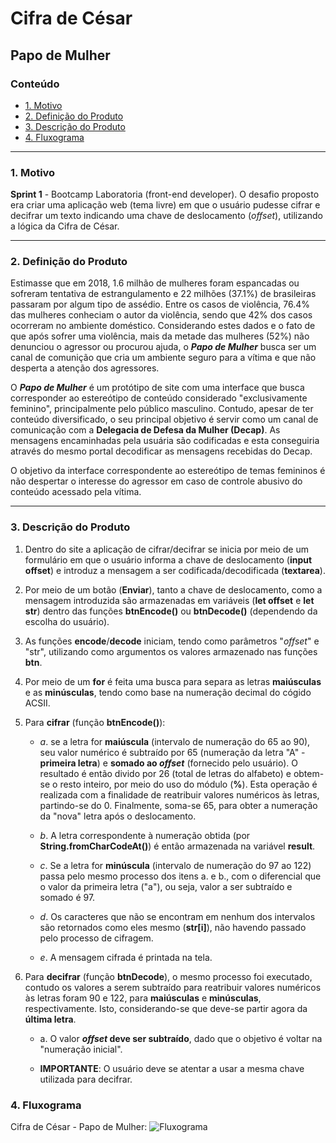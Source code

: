 # Cifra de César
## Papo de Mulher
### Conteúdo

* [1. Motivo](#1-motivo)
* [2. Definição do Produto](#2-definição-do-produto)
* [3. Descrição do Produto](#3-descrição-do-produto)
* [4. Fluxograma](#4-fluxograma)
***

### **1. Motivo**

**Sprint 1** - Bootcamp Laboratoria (front-end developer).
O desafio proposto era criar uma aplicação web (tema livre) em que o usuário pudesse cifrar e decifrar um texto indicando uma chave de deslocamento (_offset_), utilizando a lógica da Cifra de César.
***

### **2. Definição do Produto**

Estimasse que em 2018, 1.6 milhão de mulheres foram espancadas ou sofreram tentativa de estrangulamento e  22 milhões (37.1%) de brasileiras passaram por algum tipo de assédio. Entre os casos de violência, 76.4% das mulheres conheciam o autor da violência, sendo que 42% dos casos ocorreram no ambiente doméstico. 
Considerando estes dados e o fato de que após sofrer uma violência, mais da metade das mulheres (52%) não denunciou o agressor ou procurou ajuda, o **_Papo de Mulher_** busca ser um canal de comunição que cria um ambiente seguro para a vítima e que não desperta a atenção dos agressores. 

O **_Papo de Mulher_** é um protótipo de site com uma interface que busca corresponder ao estereótipo de conteúdo considerado "exclusivamente feminino", principalmente pelo público masculino. Contudo, apesar de ter conteúdo diversificado, o seu principal objetivo é servir como  um canal de comunicação com a **Delegacia de Defesa da Mulher (Decap)**. 
As mensagens encaminhadas pela usuária são codificadas e esta conseguiria através do mesmo portal decodificar as mensagens recebidas do Decap.

O objetivo da interface correspondente ao estereótipo de temas femininos é não despertar o interesse do agressor em caso de controle abusivo do conteúdo acessado pela vítima.  
***

### **3. Descrição do Produto**

1. Dentro do site a aplicação de cifrar/decifrar se inicia por meio de um formulário em que o usuário informa a chave de deslocamento (**input offset**) e introduz a mensagem a ser codificada/decodificada (**textarea**). 

2. Por meio de um botão (**Enviar**), tanto a chave de deslocamento, como a mensagem introduzida são armazenadas em  variáveis (**let offset** e **let str**) dentro das funções **btnEncode()** ou **btnDecode()** (dependendo da escolha do usuário).

3. As funções **encode**/**decode** iniciam, tendo como parâmetros "_offset_" e "str", utilizando como argumentos os valores armazenado nas funções **btn**. 

4. Por meio de um **for** é feita uma busca para separa as letras **maiúsculas** e as **minúsculas**, tendo como base na numeração decimal do cógido ACSII.

5. Para **cifrar** (função **btnEncode()**):

    * _a_. se a letra for **maiúscula** (intervalo de numeração do 65 ao 90), seu valor numérico é subtraído por 65 (numeração da letra "A" - **primeira letra**) e **somado ao _offset_** (fornecido pelo usuário). O resultado é então divido por 26 (total de letras do alfabeto) e obtem-se o resto inteiro, por meio do uso do módulo (**%**). Esta operação é realizada com a finalidade de reatribuir valores numéricos às letras, partindo-se do 0. Finalmente, soma-se 65, para  obter a numeração da "nova" letra após o deslocamento.

    * _b_. A letra correspondente à numeração obtida (por **String.fromCharCodeAt()**) é então armazenada na variável **result**.

    * _c_. Se a letra for **minúscula** (intervalo de numeração do 97 ao 122) passa pelo mesmo processo dos itens a. e b., com o diferencial que o valor da primeira letra ("a"), ou seja, valor a ser subtraído e somado é 97. 

    * _d_. Os caracteres que não se encontram em nenhum dos intervalos são retornados como eles mesmo (**str[i]**), não havendo passado pelo processo de cifragem. 

    * _e_. A mensagem cifrada é printada na tela.  

9. Para **decifrar** (função **btnDecode**), o mesmo processo foi executado, contudo os valores a serem subtraído para reatribuir valores numéricos às letras foram 90 e 122, para **maiúsculas** e **minúsculas**, respectivamente. Isto, considerando-se que deve-se partir agora da **última letra**. 
    * a. O valor **_offset_ deve ser subtraído**, dado que o objetivo é voltar na "numeração inicial". 
    
    * **IMPORTANTE**: O usuário deve se atentar a usar a mesma chave utilizada para decifrar. 

### **4. Fluxograma**

Cifra de César - Papo de Mulher: ![Fluxograma](URL)